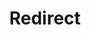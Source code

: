 ﻿---
layout: src/layouts/Redirect.astro
title: Redirect
redirect: https://octopus.com/docs/infrastructure/deployment-targets/cloud-regions
pubDate:  2023-01-01
navSearch: false
navSitemap: false
navMenu: false
---
